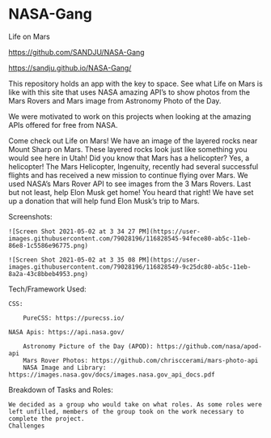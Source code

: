 # NASA-Gang

Life on Mars

https://github.com/SANDJU/NASA-Gang

https://sandju.github.io/NASA-Gang/

This repository holds an app with the key to space. See what Life on Mars is like with this site that uses NASA amazing API’s to show photos from the Mars Rovers and Mars image from Astronomy Photo of the Day.

We were motivated to work on this projects when looking at the amazing APIs offered for free from NASA.

Come check out Life on Mars! We have an image of the layered rocks near Mount Sharp on Mars. These layered rocks look just like something you would see here in Utah! Did you know that Mars has a helicopter? Yes, a helicopter! The Mars Helicopter, Ingenuity, recently had several successful flights and has received a new mission to continue flying over Mars. We used NASA’s Mars Rover API to see images from the 3 Mars Rovers. Last but not least, help Elon Musk get home! You heard that right! We have set up a donation that will help fund Elon Musk’s trip to Mars.

Screenshots:

    ![Screen Shot 2021-05-02 at 3 34 27 PM](https://user-images.githubusercontent.com/79028196/116828545-94fece80-ab5c-11eb-86e8-1c5586e96775.png)

    ![Screen Shot 2021-05-02 at 3 35 08 PM](https://user-images.githubusercontent.com/79028196/116828549-9c25dc80-ab5c-11eb-8a2a-43c8bbeb4953.png)

Tech/Framework Used:

    CSS:

        PureCSS: https://purecss.io/

    NASA Apis: https://api.nasa.gov/

        Astronomy Picture of the Day (APOD): https://github.com/nasa/apod-api
        Mars Rover Photos: https://github.com/chrisccerami/mars-photo-api
        NASA Image and Library: https://images.nasa.gov/docs/images.nasa.gov_api_docs.pdf

Breakdown of Tasks and Roles:

    We decided as a group who would take on what roles. As some roles were left unfilled, members of the group took on the work necessary to complete the project.
    Challenges
